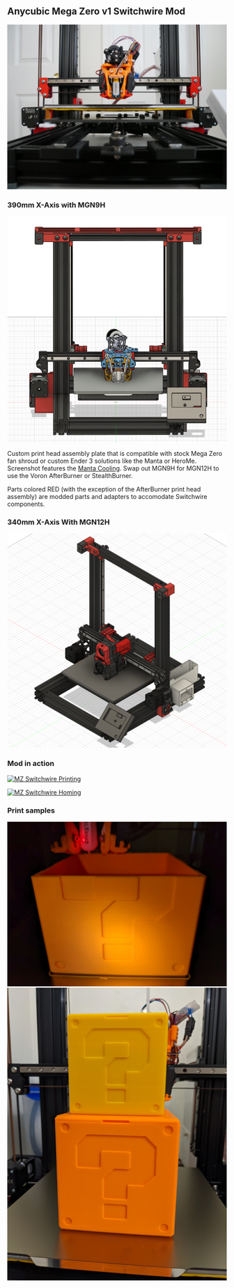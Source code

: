 ## Anycubic Mega Zero v1 Switchwire Mod

![MZ Switchwire](https://github.com/foureight84/MZ-Switchwire/blob/master/images/P1010291.JPG?raw=true)

### 390mm X-Axis with MGN9H
![MZ Switchwire](https://github.com/foureight84/MZ-Switchwire/blob/master/images/MZ%20Switchwire%20MGN9H%20390mm.PNG?raw=true)

Custom print head assembly plate that is compatible with stock Mega Zero fan shroud or custom Ender 3 solutions like the Manta or HeroMe. Screenshot features the [Manta Cooling](https://www.thingiverse.com/thing:4943125). Swap out MGN9H for MGN12H to use the Voron AfterBurner or StealthBurner.

Parts colored RED (with the exception of the AfterBurner print head assembly) are modded parts and adapters to accomodate Switchwire components.

### 340mm X-Axis With MGN12H
![MZ Switchwire](https://github.com/foureight84/MZ-Switchwire/blob/master/images/MZ%20Switchwire%20MGN12H%20340mm.PNG?raw=true)

### Mod in action
[![MZ Switchwire Printing](https://img.youtube.com/vi/JRjAbpS8Tx0/maxresdefault.jpg)](https://youtu.be/JRjAbpS8Tx0 "MZ Switchwire Printing")

[![MZ Switchwire Homing](https://img.youtube.com/vi/6_8q-Ku62cM/maxresdefault.jpg)](https://youtu.be/6_8q-Ku62cM "MZ Switchwire Homing")

### Print samples
![Print Sample](https://github.com/foureight84/MZ-Switchwire/blob/master/images/print1.jpg?raw=true)
![Print Sample](https://github.com/foureight84/MZ-Switchwire/blob/master/images/print2.jpg?raw=true)

